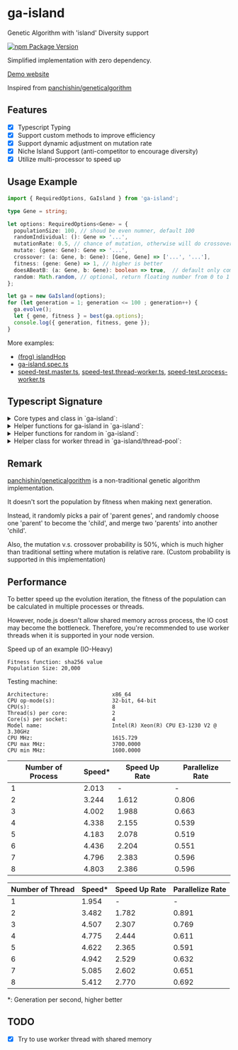 # ga-island

Genetic Algorithm with 'island' Diversity support

[![npm Package Version](https://img.shields.io/npm/v/ga-island.svg?maxAge=2592000)](https://www.npmjs.com/package/ga-island)

Simplified implementation with zero dependency.

[Demo website](https://ga-island-demo.surge.sh)

Inspired from [panchishin/geneticalgorithm](https://github.com/panchishin/geneticalgorithm)

## Features
- [x] Typescript Typing
- [x] Support custom methods to improve efficiency
- [x] Support dynamic adjustment on mutation rate
- [x] Niche Island Support (anti-competitor to encourage diversity)
- [x] Utilize multi-processor to speed up

## Usage Example

```typescript
import { RequiredOptions, GaIsland } from 'ga-island';

type Gene = string;

let options: RequiredOptions<Gene> = {
  populationSize: 100, // shoud be even numner, default 100
  randomIndividual: (): Gene => '...',
  mutationRate: 0.5, // chance of mutation, otherwise will do crossover, default 0.5
  mutate: (gene: Gene): Gene => '...',
  crossover: (a: Gene, b: Gene): [Gene, Gene] => ['...', '...'],
  fitness: (gene: Gene) => 1, // higher is better
  doesABeatB: (a: Gene, b: Gene): boolean => true,  // default only compare by fitness, custom function can consider both distance and fitness
  random: Math.random, // optional, return floating number from 0 to 1 inclusively
};

let ga = new GaIsland(options);
for (let generation = 1; generation <= 100 ; generation++) {
  ga.evolve();
  let { gene, fitness } = best(ga.options);
  console.log({ generation, fitness, gene });
}
```

More examples:
- [(frog) islandHop](./examples)
- [ga-island.spec.ts](./test/ga-island.spec.ts)
- [speed-test.master.ts](./test/speed-test.master.ts), [speed-test.thread-worker.ts](./test/speed-test.thread-worker.ts), [speed-test.process-worker.ts](./test/speed-test.process-worker.ts)

## Typescript Signature

<details>
<summary>
Core types and class in `ga-island`:
</summary>

```typescript
export class GaIsland<G> {
  options: FullOptions<G>;
  constructor(options: RequiredOptions<G>);
  evolve(): void;
}

export type RequiredOptions<G> = Options<G> & ({
  population: G[];
} | {
  randomIndividual: () => G;
});

export type FullOptions<G> = Required<Options<G>>;

export type Options<G> = {
    mutate: (gene: G) => G;
    /**
     * default 0.5
     * chance of doing mutation, otherwise will do crossover
     * */
    mutationRate?: number;
    crossover: (a: G, b: G) => [G, G];
    /**
     * higher is better
     * */
    fitness: (gene: G) => number;
    /**
     * default only compare the fitness
     * custom function should consider both distance and fitness
     * */
    doesABeatB?: (a: G, b: G) => boolean;
    population?: G[];
    /**
     * default 100
     * should be even number
     * */
    populationSize?: number;
    /**
     * default randomly pick a gene from the population than mutate
     * */
    randomIndividual?: () => G;
    /**
     * return floating number from 0 to 1 inclusively
     * default Math.random()
     * */
    random?: () => number;
};
```

</details>

<details>
<summary>
Helper functions for ga-island in `ga-island`:
</summary>

```typescript
/**
 * inplace populate the options.population gene pool
 * */
export function populate<G>(options: FullOptions<G>): void;

/**
 * Apply default options and populate when needed
 * */
export function populateOptions<G>(_options: RequiredOptions<G>): FullOptions<G>;

/**
 * generate a not-bad doesABeatB() function for kick-starter
 * should use custom implement according to the context
 * */
export function genDoesABeatB<G>(options: {
  /**
   * higher is better,
   * zero or negative is failed gene
   * */
  fitness: (gene: G) => number;
  distance: (a: G, b: G) => number;
  min_distance: number;
  /**
   * return float value from 0 to 1 inclusively
   * as chance to change the Math.random() implementation
   * */
  random?: Random;
}): (a: G, b: G) => boolean;

export function best<G>(options: {
  population: G[];
  fitness: (gene: G) => number;
}): {
  gene: G;
  fitness: number;
};

export function maxIndex(scores: number[]): number;
```

</details>

<details>
<summary>
Helper functions for random in `ga-island`:
</summary>

```typescript
/**
 * return float value from 0 to 1 inclusively
 * */
export type Random = () => number;

/**
 * @param random  custom implementation of Math.random()
 * @param min     inclusive lower bound
 * @param max     inclusive upper bound
 * @param step    interval between each value
 * */
export function randomNumber(random: Random, min: number, max: number, step: number): number;

export function randomElement<T>(random: Random, xs: T[]): T;
/**
 * @param random        custom implementation of Math.random()
 * @param probability   change of getting true
 * */
export function randomBoolean(random: Random, probability?: number): boolean;

/**
 * in-place shuffle the order of elements in the array
 * */
export function shuffleArray<T>(random: Random, xs: T[]): void;
```

</details>

<details>
<summary>
Helper class for worker thread in `ga-island/thread-pool`:
</summary>

```typescript
import { Worker } from 'worker_threads';

export type WeightedWorker = {
    weight: number;
    worker: Worker;
};

/**
 * only support request-response batch-by-batch
 * DO NOT support multiple interlaced concurrent batches
 * */
export class ThreadPool {
    totalWeights: number;

    workers: WeightedWorker[];

    dispatch<T, R>(inputs: T[]): Promise<R[]>;
    dispatch<T, R>(inputs: T[], cb: (err: any, outputs: R[]) => void): void;

    constructor(options: {
        modulePath: string;
        /**
         * workload for each worker, default to 1.0 for all workers
         * */
        weights?: number[];
        /**
         * number of worker = (number of core / weights) * overload
         * default to 1.0
         * */
        overload?: number;
      } | {
        workers: WeightedWorker[];
    });

    close(): void;
}
```

</details>

## Remark
[panchishin/geneticalgorithm](https://github.com/panchishin/geneticalgorithm) is a non-traditional genetic algorithm implementation.

It doesn't sort the population by fitness when making next generation.

Instead, it randomly picks a pair of 'parent genes',
and randomly choose one 'parent' to become the 'child',
and merge two 'parents' into another 'child'.

Also, the mutation v.s. crossover probability is 50%,
which is much higher than traditional setting where mutation is relative rare.
(Custom probability is supported in this implementation)

## Performance

To better speed up the evolution iteration,
the fitness of the population can be calculated in multiple processes or threads.

However, node.js doesn't allow shared memory across process,
the IO cost may become the bottleneck. Therefore, you're recommended to use worker threads when it is supported in your node version.

Speed up of an example (IO-Heavy)
```
Fitness function: sha256 value
Population Size: 20,000
```

Testing machine:
```
Architecture:                    x86_64
CPU op-mode(s):                  32-bit, 64-bit
CPU(s):                          8
Thread(s) per core:              2
Core(s) per socket:              4
Model name:                      Intel(R) Xeon(R) CPU E3-1230 V2 @ 3.30GHz
CPU MHz:                         1615.729
CPU max MHz:                     3700.0000
CPU min MHz:                     1600.0000
```


| Number of Process | Speed* | Speed Up Rate | Parallelize Rate |
|-------------------|--------|---------------|------------------|
| 1                 | 2.013  | -             | -                |
| 2                 | 3.244  | 1.612         | 0.806            |
| 3                 | 4.002  | 1.988         | 0.663            |
| 4                 | 4.338  | 2.155         | 0.539            |
| 5                 | 4.183  | 2.078         | 0.519            |
| 6                 | 4.436  | 2.204         | 0.551            |
| 7                 | 4.796  | 2.383         | 0.596            |
| 8                 | 4.803  | 2.386         | 0.596            |

| Number of Thread  | Speed* | Speed Up Rate | Parallelize Rate |
|-------------------|--------|---------------|------------------|
| 1                 | 1.954  | -             | -                |
| 2                 | 3.482  | 1.782         | 0.891            |
| 3                 | 4.507  | 2.307         | 0.769            |
| 4                 | 4.775  | 2.444         | 0.611            |
| 5                 | 4.622  | 2.365         | 0.591            |
| 6                 | 4.942  | 2.529         | 0.632            |
| 7                 | 5.085  | 2.602         | 0.651            |
| 8                 | 5.412  | 2.770         | 0.692            |

*: Generation per second, higher better

## TODO

- [x] Try to use worker thread with shared memory

